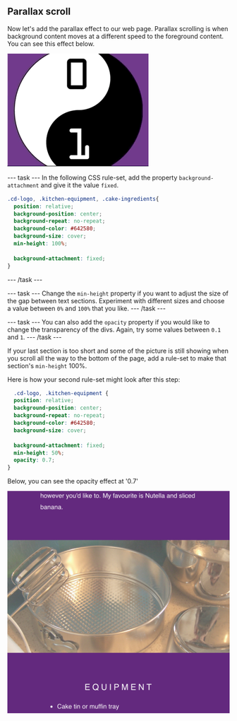 ## Parallax scroll

Now let's add the parallax effect to our web page. Parallax scrolling is when background content moves at a different speed to the foreground content. You can see this effect below.

![gif of the Sweet scroll in action.](images/ParallaxDemo.gif)

--- task ---
In the following CSS rule-set, add the property ```background-attachment``` and give it the value ```fixed```.

```css
.cd-logo, .kitchen-equipment, .cake-ingredients{
  position: relative;
  background-position: center;
  background-repeat: no-repeat;
  background-color: #642580;
  background-size: cover;
  min-height: 100%;

  background-attachment: fixed;
}
```
--- /task ---

--- task ---
Change the ```min-height``` property if you want to adjust the size of the gap between text sections. Experiment with different sizes and choose a value between `0%` and `100%` that you like.
--- /task ---

--- task ---
You can also add the ```opacity``` property if you would like to change the transparency of the divs. Again, try some values between `0.1` and `1`.
--- /task ---

If your last section is too short and some of the picture is still showing when you scroll all the way to the bottom of the page, add a rule-set to make that section's ```min-height``` 100%.

Here is how your second rule-set might look after this step:
```css
  .cd-logo, .kitchen-equipment {
  position: relative;
  background-position: center;
  background-repeat: no-repeat;
  background-color: #642580;
  background-size: cover;

  background-attachment: fixed;
  min-height: 50%;
  opacity: 0.7;
}
```

Below, you can see the opacity effect at '0.7'

![Image of project after current step](images/AfterStep3.png)
